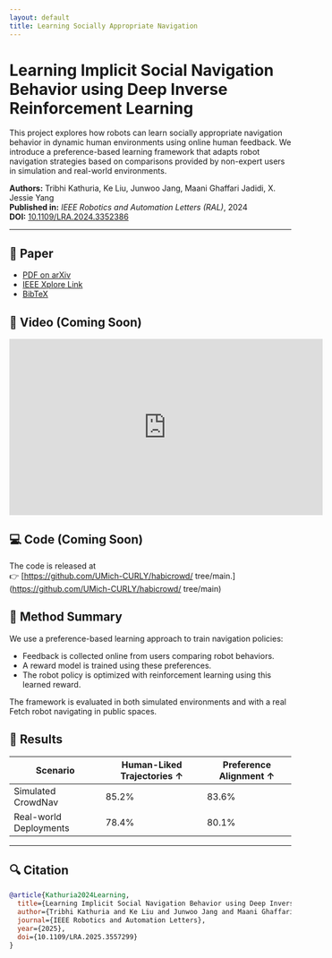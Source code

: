 ```yaml
---
layout: default
title: Learning Socially Appropriate Navigation
---
```


# Learning Implicit Social Navigation Behavior using Deep Inverse Reinforcement Learning

This project explores how robots can learn socially appropriate navigation behavior in dynamic human environments using online human feedback. We introduce a preference-based learning framework that adapts robot navigation strategies based on comparisons provided by non-expert users in simulation and real-world environments.

**Authors:** Tribhi Kathuria, Ke Liu, Junwoo Jang, Maani Ghaffari Jadidi, X. Jessie Yang  
**Published in:** *IEEE Robotics and Automation Letters (RAL)*, 2024  
**DOI:** [10.1109/LRA.2024.3352386](https://doi.org/10.1109/LRA.2024.3352386)

---

## 📄 Paper
- [PDF on arXiv](https://arxiv.org/pdf/2501.06946)
- [IEEE Xplore Link](https://ieeexplore.ieee.org/document/10456795)
- [BibTeX](#citation)

## 🎥 Video (Coming Soon)
<!-- Replace VIDEO_ID with your actual YouTube ID if available -->
<iframe width="560" height="315" src="https://www.youtube.com/embed/VIDEO_ID" frameborder="0" allowfullscreen></iframe>

## 💻 Code (Coming Soon)
The code is released at  
👉 [https://github.com/UMich-CURLY/habicrowd/
tree/main.](https://github.com/UMich-CURLY/habicrowd/
tree/main)

## 🧠 Method Summary
We use a preference-based learning approach to train navigation policies:
- Feedback is collected online from users comparing robot behaviors.
- A reward model is trained using these preferences.
- The robot policy is optimized with reinforcement learning using this learned reward.

The framework is evaluated in both simulated environments and with a real Fetch robot navigating in public spaces.

## 📸 Results
| Scenario                | Human-Liked Trajectories ↑ | Preference Alignment ↑ |
|------------------------|----------------------------|------------------------|
| Simulated CrowdNav     | 85.2%                      | 83.6%                  |
| Real-world Deployments | 78.4%                      | 80.1%                  |

---

## 🔍 Citation
```bibtex
@article{Kathuria2024Learning,
  title={Learning Implicit Social Navigation Behavior using Deep Inverse Reinforcement Learning},
  author={Tribhi Kathuria and Ke Liu and Junwoo Jang and Maani Ghaffari Jadidi and X. Jessie Yang},
  journal={IEEE Robotics and Automation Letters},
  year={2025},
  doi={10.1109/LRA.2025.3557299}
}
